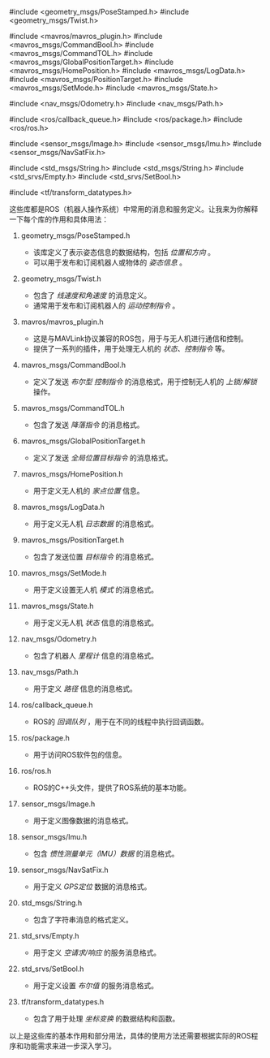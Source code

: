 






#include <geometry_msgs/PoseStamped.h>
#include <geometry_msgs/Twist.h>


#include <mavros/mavros_plugin.h>
#include <mavros_msgs/CommandBool.h>
#include <mavros_msgs/CommandTOL.h>
#include <mavros_msgs/GlobalPositionTarget.h>
#include <mavros_msgs/HomePosition.h>
#include <mavros_msgs/LogData.h>
#include <mavros_msgs/PositionTarget.h>
#include <mavros_msgs/SetMode.h>
#include <mavros_msgs/State.h>


#include <nav_msgs/Odometry.h>
#include <nav_msgs/Path.h>

#include <ros/callback_queue.h>
#include <ros/package.h>
#include <ros/ros.h>


#include <sensor_msgs/Image.h>
#include <sensor_msgs/Imu.h>
#include <sensor_msgs/NavSatFix.h>


#include <std_msgs/String.h>
#include <std_msgs/String.h> 
#include <std_srvs/Empty.h>
#include <std_srvs/SetBool.h>


#include <tf/transform_datatypes.h>





这些库都是ROS（机器人操作系统）中常用的消息和服务定义。让我来为你解释一下每个库的作用和具体用法：

1. geometry_msgs/PoseStamped.h
   - 该库定义了表示姿态信息的数据结构，包括  *位置和方向* 。
   - 可以用于发布和订阅机器人或物体的 *姿态信息* 。

2. geometry_msgs/Twist.h
   - 包含了 *线速度和角速度* 的消息定义。
   - 通常用于发布和订阅机器人的 *运动控制指令* 。

3. mavros/mavros_plugin.h
   - 这是与MAVLink协议兼容的ROS包，用于与无人机进行通信和控制。
   - 提供了一系列的插件，用于处理无人机的 *状态、控制指令* 等。

4. mavros_msgs/CommandBool.h
   - 定义了发送 *布尔型 控制指令* 的消息格式，用于控制无人机的 *上锁/解锁* 操作。

5. mavros_msgs/CommandTOL.h
   - 包含了发送 *降落指令* 的消息格式。

6. mavros_msgs/GlobalPositionTarget.h
   - 定义了发送 *全局位置目标指令* 的消息格式。

7. mavros_msgs/HomePosition.h
   - 用于定义无人机的 *家点位置* 信息。

8. mavros_msgs/LogData.h
   - 用于定义无人机 *日志数据* 的消息格式。

9. mavros_msgs/PositionTarget.h
   - 包含了发送位置 *目标指令* 的消息格式。

10. mavros_msgs/SetMode.h
    - 用于定义设置无人机 *模式* 的消息格式。

11. mavros_msgs/State.h
    - 用于定义无人机 *状态* 信息的消息格式。

12. nav_msgs/Odometry.h
    - 包含了机器人 *里程计* 信息的消息格式。

13. nav_msgs/Path.h
    - 用于定义 *路径* 信息的消息格式。

14. ros/callback_queue.h
    - ROS的 *回调队列* ，用于在不同的线程中执行回调函数。

15. ros/package.h
    - 用于访问ROS软件包的信息。

16. ros/ros.h
    - ROS的C++头文件，提供了ROS系统的基本功能。

17. sensor_msgs/Image.h
    - 用于定义图像数据的消息格式。

18. sensor_msgs/Imu.h
    - 包含 *惯性测量单元（IMU）数据* 的消息格式。

19. sensor_msgs/NavSatFix.h
    - 用于定义 *GPS定位* 数据的消息格式。

20. std_msgs/String.h
    - 包含了字符串消息的格式定义。

21. std_srvs/Empty.h
    - 用于定义 *空请求/响应* 的服务消息格式。

22. std_srvs/SetBool.h
    - 用于定义设置 *布尔值* 的服务消息格式。

23. tf/transform_datatypes.h
    - 包含了用于处理 *坐标变换* 的数据结构和函数。

以上是这些库的基本作用和部分用法，具体的使用方法还需要根据实际的ROS程序和功能需求来进一步深入学习。